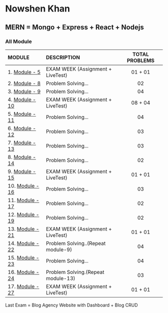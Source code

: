 # Nowshen Khan

## MERN = Mongo + Express + React + Nodejs

### All Module

| MODULE                       | DESCRIPTION                       | TOTAL PROBLEMS |
| :--------------------------- | :-------------------------------- | :------------: |
| 1. [Module - 5](module-5)    | EXAM WEEK (Assignment + LiveTest) |    01 + 01     |
| 2. [Module - 8](module-8)    | Problem Solving...                |       02       |
| 3. [Module - 9](module-9)    | Problem Solving...                |       04       |
| 4. [Module - 10](module-10)  | EXAM WEEK (Assignment + LiveTest) |    08 + 04     |
| 5. [Module - 11](module-11)  | Problem Solving...                |       04       |
| 6. [Module - 12](module-12)  | Problem Solving...                |       03       |
| 7. [Module - 13](module-13)  | Problem Solving...                |       03       |
| 8. [Module - 14](module-14)  | Problem Solving...                |       02       |
| 9. [Module - 15](module-15)  | EXAM WEEK (Assignment + LiveTest) |    01 + 01     |
| 10. [Module - 16](module-16) | Problem Solving...                |       03       |
| 11. [Module - 17](module-17) | Problem Solving...                |       02       |
| 12. [Module - 19](module-19) | Problem Solving...                |       02       |
| 13. [Module - 21](module-21) | EXAM WEEK (Assignment + LiveTest) |    01 + 01     |
| 14. [Module - 22](module-22) | Problem Solving..(Repeat module-9)|       04       |
| 15. [Module - 23](module-23) | Problem Solving...                |       04       |
| 16. [Module - 24](module-24) | Problem Solving.(Repeat module-13)|       03       |
| 17. [Module - 27](module-27) | EXAM WEEK (Assignment + LiveTest) |    01 + 01     |

Last Exam = Blog Agency Website with Dashboard + Blog CRUD
